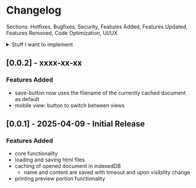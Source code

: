# Changelog
Sections: Hotfixes, Bugfixes, Security, Features Added, Features Updated, Features Removed, Code Optimization, UI/UX

<details>
<summary> Stuff I want to implement </summary>
- default styles? or maybe do that via templates
- contenteditable on the preview side (make it deactivatable for the understandable hate on contenteditable)
- sortable.js to rearrange elements (turn off contenteditable and vice versa)
- header, footer etc
- pagination (automatic? plus manual, which is easy because thats the default)
    - page overflow? maybe have two types of page implementations: automatic (utilizing the print view) and manual (inserting page containers)
- page formats
- perhaps implement other js library for absolute positioning via drag and drop
- make an installable pwa that can work entirely offline. also work by using local html file? would make autosave and load impossible though (only via indexeddb, not via files)
    - use github pages to host webapp?
- quick add toolbar for tables etc., perhaps implement table support via tr/tc add buttons? or define a table before inserting it (actually, templates could probably use a "define variables" dialog before insertion)
- create executables for easy use? utilizing neutralino
</details>

## [0.0.2] - xxxx-xx-xx
### Features Added
- save-button now uses the filename of the currently cached document as default
- mobile view: button to switch between views

## [0.0.1] - 2025-04-09 - Initial Release
### Features Added
- core functionality
- loading and saving html files
- caching of opened document in indexedDB
    - name and content are saved with timeout and upon visibility change
- printing preview portion functionality
